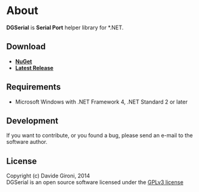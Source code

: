About
===

**DGSerial** is **Serial Port** helper library for *.NET.

## Download

+ **[NuGet](https://www.nuget.org/packages/DG.Serial)**
+ **[Latest Release](../../releases/latest)** 

## Requirements

* Microsoft Windows with .NET Framework 4, .NET Standard 2 or later

## Development

If you want to contribute, or you found a bug, please send an e-mail to the software author.

## License

Copyright (c) Davide Gironi, 2014  
DGSerial is an open source software licensed under the [GPLv3 license](http://opensource.org/licenses/GPL-3.0)